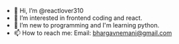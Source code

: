 - 👋 Hi, I’m @reactlover310
- 👀 I’m interested in frontend coding and react.
- 🌱 I’m new to programming and I'm learning python.
- 📫 How to reach me: Email: bhargavnemani@gmail.com

<!---
reactlover310/reactlover310 is a ✨ special ✨ repository because its `README.md` (this file) appears on your GitHub profile.
You can click the Preview link to take a look at your changes.
--->
